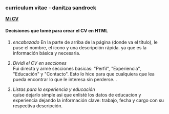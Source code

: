 ### curriculum vitae - danitza sandrock

**[Mi CV](https://nani0609.github.io/CV_sandrock/)**

#### Decisiones que tomé para crear el CV en HTML

1. *encabezado*
   En la parte de arriba de la página (donde va el título), le puse el nombre, el ícono y una descripción rápida. ya que es la información básica y necesaria.

2. *Dividí el CV en secciones*  
   Fui directa y armé secciones basicas: "Perfil", "Experiencia", "Educación" y "Contacto". Esto lo hice para que cualquiera que lea pueda encontrar lo que le interesa sin perderse. 
.

4. *Listas para la experiencia y educación*  
   quise dejarlo simple asi que enlisté los datos de educacion y experiencia dejando la información clave: trabajo, fecha y cargo con su respectiva descripción. 





